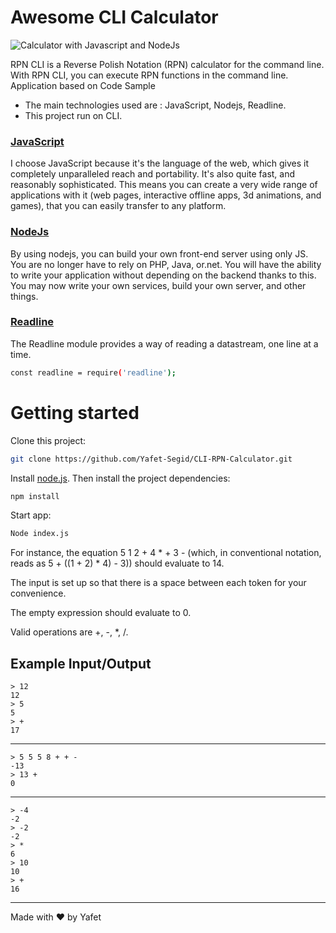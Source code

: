 # Awesome CLI Calculator 

![Calculator with Javascript and NodeJs](https://user-images.githubusercontent.com/83928646/180323381-a9a5dae8-4b46-405c-ae7a-aa7599fc92ac.gif)

RPN CLI is a Reverse Polish Notation (RPN) calculator for the command line. With RPN CLI, you can execute RPN functions in the command line.
Application based on Code Sample 

- The main technologies used are : JavaScript, Nodejs, Readline.
- This project run on CLI.


### [JavaScript](https://www.javascript.com/)
I choose JavaScript because it's the language of the web, which gives it completely unparalleled reach and portability. It's also quite fast, and reasonably sophisticated. This means you can create a very wide range of applications with it (web pages, interactive offline apps, 3d animations, and games), that you can easily transfer to any platform. 

### [NodeJs](http://nodejs.org/)
By using nodejs, you can build your own front-end server using only JS.
You are no longer have to rely on PHP, Java, or.net.
You will have the ability to write your application without depending on the backend thanks to this.
You may now write your own services, build your own server, and other things. 

### [Readline](https://nodejs.org/api/readline.html)
The Readline module provides a way of reading a datastream, one line at a time.

```bash
const readline = require('readline');
```

# Getting started

Clone this project:
```bash
git clone https://github.com/Yafet-Segid/CLI-RPN-Calculator.git
```

Install [node.js](http://nodejs.org/). Then install the project dependencies:
```bash
npm install
```
 
Start app:
```bash
Node index.js
```

For instance, the equation 5 1 2 + 4 * + 3 - (which, in conventional notation, reads as 5 + ((1 + 2) * 4) - 3)) should evaluate to 14.


The input is set up so that there is a space between each token for your convenience.


The empty expression should evaluate to 0.


Valid operations are +, -, *, /.



Example Input/Output
--------------------
 
    > 12
    12
    > 5
    5
    > +
    17

---

    > 5 5 5 8 + + -
    -13
    > 13 +
    0

---

    > -4
    -2
    > -2
    -2
    > *
    6
    > 10
    10
    > +
    16
  
  ---
  

    
 Made with ❤️ by Yafet
  

    
    
